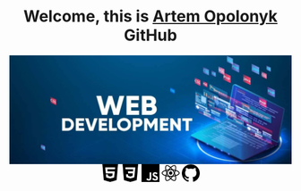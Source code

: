 <h1 align="center">Welcome, this is <a href="https://www.linkedin.com/in/artem-opolonyk-89a210293/" target="_blank">Artem Opolonyk</a> GitHub</h1>

<img align="center" src="https://github.com/privatart/privatart/blob/main/git-meta.jpg" />

<div align="center">
<img height="32" width="32" src="https://github.com/privatart/privatart/blob/main/icons/html5.svg" />
<img height="32" width="32" src="https://github.com/privatart/privatart/blob/main/icons/css3.svg" />
<img height="32" width="32" src="https://github.com/privatart/privatart/blob/main/icons/javascript.svg" />
<img height="32" width="32" src="https://github.com/privatart/privatart/blob/main/icons/react.svg" />
<img height="32" width="32" src="https://github.com/privatart/privatart/blob/main/icons/github.svg" />
</div>
